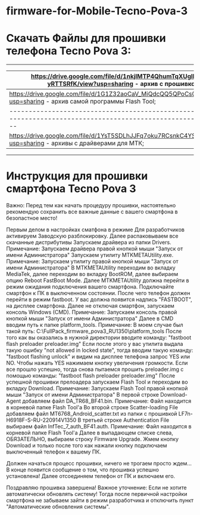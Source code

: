 # firmware-for-Mobile-Tecno-Pova-3
# Скачать Файлы для прошивки телефона Tecno Pova 3:
--------------------------------------------------------------------------------------------------------------------------
| https://drive.google.com/file/d/1nkjIMTP4QhumTqXUglEQguU-yRTTSRfK/view?usp=sharing - архив с прошивкой;                |
|------------------------------------------------------------------------------------------------------------------------|
| https://drive.google.com/file/d/1G1Z32aoCaV_MiQdcQQ5QPoCs0k52rmtz/view?usp=sharing - архив самой программы Flash Tool; |
|------------------------------------------------------------------------------------------------------------------------|
| https://drive.google.com/file/d/1YsT5SDLhJJFq7oku7RCsnkC4YSQPTTmo/view?usp=sharing - архивы с драйверами для МТК;      |
--------------------------------------------------------------------------------------------------------------------------


# Инструкция для прошивки смартфона Tecno Pova 3
Важно: Перед тем как начать процедуру прошивки, настоятельно рекомендую сохранить все важные данные с вашего смартфона в безопастное место!

Первым делом в настройках сматфона в режиме Для разработчиков активируем Заводскую разблокировку.
Далее распаковываем все скачанные дистрибутивы
Запускаем драйвера из папки Drivers. Примечание: Запускаем драйвера правой кнопкой мыши "Запуск от имени Администратора"
Запускаем утилиту MTKMETAUtility.exe. Примечание: Запускаем утилиту правой кнопкой мыши "Запуск от имени Администратора"
В MTKMETAUtility переходим во вкладку MediaTek, далее переходим во вкладку BootROM, далее выбираем опцию Reboot FastBoot Mode.
Далее MTKMETAUtility должна перейти в режим ожидания подключения вашего смартфона. Подключайте смартфон к ПК в выключенном состоянии.
После чего телефон должен перейти в режим fastboot. У вас должна появится надпись "FASTBOOT", на дисплее смартфона.
Далее не отключая смартфон, запускаем консоль Windows (CMD). Примечание: Запускаем консоль правой кнопкой мыши "Запуск от имени Администратора"
Далее в CMD вводим путь к папке platform_tools. Примечание: В моем случае был такой путь: C:\FullPack_firmware_pova3_RU1350\platform_tools
После того как вы оказались в нужной директории вводите команду: "fastboot flash preloader preloader.img"
Если после этого у вас утилита выдала такую ошибку "not allowed in locked state", тогда вводим такую команду: "fastboot flashing unlock" и видим на дисплее телефона запрос YES или NO. Чтобы нажать YES нажимаем кнопку увеличения громкости. Если все прошло успешно, тогда снова пытаемся прошить preloader.img с помощью команды: "fastboot flash preloader preloader.img"
После успешной прошивки прелоадера запускаем Flash Tool и переходим во вкладку Download. Примечание: Запускаем Flash Tool правой кнопкой мыши "Запуск от имени Администратора"
В первой строке Download-Agent добавляем файл DA_TR68_BF41.bin. Примечание: Файл находится в корневой папке Flash Tool'a
Во второй строке Scatter-loading File добавляем файл MT6768_Android_scatter.txt из папки с прошивкой LF7n-H6918F-S-RU-220914V1350
В третьей строке Authentication File выбираем файл InfTec_7_auth_BF41.auth. Примечание: Файл находится в корневой папке Flash Tool'a
Далее в выпадающем списке слева, ОБЯЗАТЕЛЬНО, выбираем строку Firmware Upgrade.
Жмем кнопку Download и только после того как нажали кнопку подключаем выключенный телефон к вашему ПК.

Должен начаться процесс прошивки, ничего не трогаем просто ждем...
В конце появится сообщение о том, что прошивка успешно установлена!
Далее отсоединяем телефон от ПК и включаем его.

Поздравляю прошивка завершена!
Важное уточнение: Если не хотите автоматически обновлять систему! Тогда после первичной настройки смартфона не забываем зайти в режим разработчика и отключить пункт "Автоматические обновления системы".
